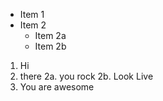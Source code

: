 * Item 1
* Item 2
  * Item 2a
  * Item 2b

1. Hi
2. there
  2a. you rock
  2b. Look Live
3. You are awesome

